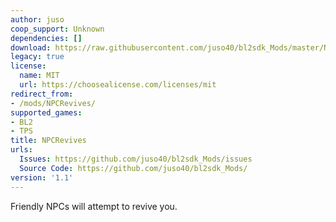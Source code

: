 ```yaml
---
author: juso
coop_support: Unknown
dependencies: []
download: https://raw.githubusercontent.com/juso40/bl2sdk_Mods/master/NPCRevives/NPCRevives.zip
legacy: true
license:
  name: MIT
  url: https://choosealicense.com/licenses/mit
redirect_from:
- /mods/NPCRevives/
supported_games:
- BL2
- TPS
title: NPCRevives
urls:
  Issues: https://github.com/juso40/bl2sdk_Mods/issues
  Source Code: https://github.com/juso40/bl2sdk_Mods/
version: '1.1'
---
```

Friendly NPCs will attempt to revive you.